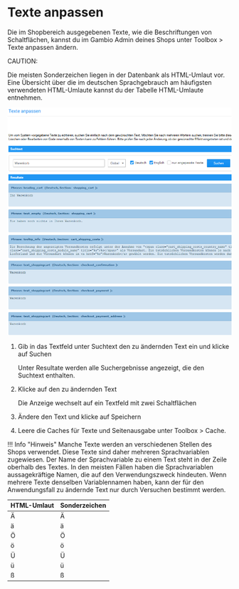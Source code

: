 # Texte anpassen 

Die im Shopbereich ausgegebenen Texte, wie die Beschriftungen von Schaltflächen, kannst du im Gambio Admin deines Shops unter Toolbox \> Texte anpassen ändern.

CAUTION:

Die meisten Sonderzeichen liegen in der Datenbank als HTML-Umlaut vor. Eine Übersicht über die im deutschen Sprachgebrauch am häufigsten verwendeten HTML-Umlaute kannst du der Tabelle HTML-Umlaute entnehmen.

![](Bilder/Abb124_TexteAnpassen.png "Texte anpassen")

1.  Gib in das Textfeld unter Suchtext den zu ändernden Text ein und klicke auf Suchen

    Unter Resultate werden alle Suchergebnisse angezeigt, die den Suchtext enthalten.

2.  Klicke auf den zu ändernden Text

    Die Anzeige wechselt auf ein Textfeld mit zwei Schaltflächen

3.  Ändere den Text und klicke auf Speichern
4.  Leere die Caches für Texte und Seitenausgabe unter Toolbox \> Cache.

!!! Info "Hinweis"
	 Manche Texte werden an verschiedenen Stellen des Shops verwendet. Diese Texte sind daher mehreren Sprachvariablen zugewiesen. Der Name der Sprachvariable zu einem Text steht in der Zeile oberhalb des Textes. In den meisten Fällen haben die Sprachvariablen aussagekräftige Namen, die auf den Verwendungszweck hindeuten. Wenn mehrere Texte denselben Variablennamen haben, kann der für den Anwendungsfall zu ändernde Text nur durch Versuchen bestimmt werden.

|HTML-Umlaut|Sonderzeichen|
|-----------|-------------|
|&Auml;|Ä|
|&auml;|ä|
|&Ouml;|Ö|
|&ouml;|ö|
|&Uuml;|Ü|
|&uuml;|ü|
|&szlig;|ß|



